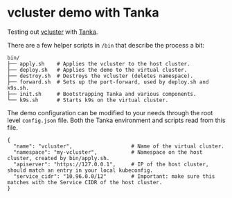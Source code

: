 # vcluster demo with Tanka

Testing out [vcluster](https://github.com/loft-sh/vcluster) with [Tanka](https://tanka.dev/).

There are a few helper scripts in `/bin` that describe the process a bit:

```
bin/
├── apply.sh    # Applies the vcluster to the host cluster.
├── deploy.sh   # Applies the demo to the virtual cluster.
├── destroy.sh  # Destroys the vcluster (deletes namespace).
├── forward.sh  # Sets up the port-forward, used by deploy.sh and k9s.sh.
├── init.sh     # Bootstrapping Tanka and various components.
└── k9s.sh      # Starts k9s on the virtual cluster.
```

The demo configuration can be modified to your needs through the root level `config.json` file. Both the Tanka
environment and scripts read from this file.

```
{
  "name": "vcluster",                   # Name of the virtual cluster.
  "namespace": "my-vcluster",           # Namespace on the host cluster, created by bin/apply.sh.
  "apiserver": "https://127.0.0.1",     # IP of the host cluster, should match an entry in your local kubeconfig.
  "service_cidr": "10.96.0.0/12"        # Important: make sure this matches with the Service CIDR of the host cluster.
}
```
